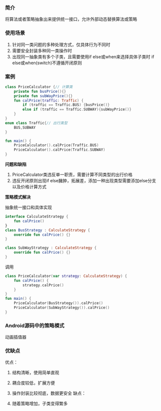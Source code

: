 ### 简介
将算法或者策略抽象出来提供统一接口，允许外部动态替换算法或策略
### 使用场景
1. 针对同一类问题的多种处理方式，仅具体行为不同时
2. 需要安全封装多种同一类操作时
3. 出现同一抽象类有多个子类，且需要使用if else或when来选择具体子类时
if else或when(switch)不遵循开闭原则
### 案例
```kotlin
class PriceCalculator {// 计算类
    private fun busPrice(){}
    private fun subWayPrice(){}
    fun calPrice(traffic: Traffic) {
        if (traffic == Traffic.BUS) {busPrice()}
        else if (traffic == Traffic.SUBWAY){subWayPrice()}
    }
}
enum class Traffic{// 出行类型
    BUS,SUBWAY
}

fun main() {
    PriceCalculator().calPrice(Traffic.BUS)
    PriceCalculator().calPrice(Traffic.SUBWAY)
}
```
**问题和缺陷**

1. PriceCalculator类违反单一职责，需要计算不同类型的出行价格
2. 违反开闭原则出现if else臃肿，拓展差，添加一种出现类型需要添加else分支以及价格计算方式

**策略模式解决** 

抽象统一接口和具体实现
```kotlin
interface CalculateStrategy {
    fun calPrice()
}
class BusStrategy : CalculateStrategy {
    override fun calPrice() {}
}

class SubWayStrategy : CalculateStrategy {
    override fun calPrice() {}
}
```
调用
```kotlin
class PriceCalculator(var strategy: CalculateStrategy) {
    fun calPrice() {
        strategy.calPrice()
    }
}
fun main() {
    PriceCalculator(BusStrategy()).calPrice()
    PriceCalculator(SubWayStrategy()).calPrice()
}
```
### Android源码中的策略模式
动画插值器

### 优缺点
优点：

1. 结构清晰，使用简单直观
2. 耦合度较低，扩展方便
3. 操作封装比较彻底，数据更安全
缺点：

1. 随着策略增加，子类变得繁多